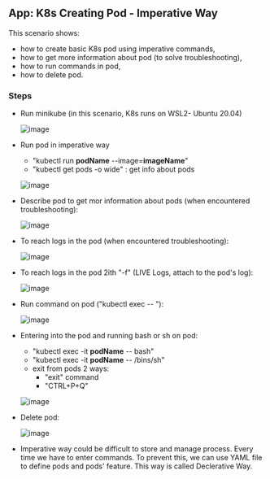 ## App: K8s Creating Pod - Imperative Way

This scenario shows:
- how to create basic K8s pod using imperative commands,
- how to get more information about pod (to solve troubleshooting),
- how to run commands in pod,
- how to delete pod. 



### Steps

- Run minikube  (in this scenario, K8s runs on WSL2- Ubuntu 20.04)

  ![image](https://user-images.githubusercontent.com/10358317/153183333-371fe598-d5a4-4b86-9b5d-9e33f35063cc.png)

- Run pod in imperative way
  - "kubectl run **podName** --image=**imageName**"
  - "kubectl get pods -o wide" : get info about pods

  ![image](https://user-images.githubusercontent.com/10358317/153183932-f8cd1547-3b10-47af-be3a-a1aedbfcf4ad.png)

- Describe pod to get mor information about pods (when encountered troubleshooting):
  
  ![image](https://user-images.githubusercontent.com/10358317/153184743-b0617841-db71-4c02-8d7b-c0054d9249bd.png)
  
- To reach logs in the pod (when encountered troubleshooting):
  
  ![image](https://user-images.githubusercontent.com/10358317/153185140-e7c2a4e3-29d0-4636-9586-62eec358c6bb.png)

- To reach logs in the pod 2ith "-f" (LIVE Logs, attach to the pod's log):
  
  ![image](https://user-images.githubusercontent.com/10358317/153185353-1969fe8c-e166-492e-b55d-2d96cedf3709.png)
  
 - Run command on pod ("kubectl exec <podName> -- <command>"):
  
   ![image](https://user-images.githubusercontent.com/10358317/153185867-fbe27ddb-619d-4d3e-bbce-3f021c073ad8.png)
  
  - Entering into the pod and running bash or sh on pod:
    - "kubectl exec -it **podName** -- bash"
    - "kubectl exec -it **podName** -- /bins/sh"
    - exit from pods 2 ways:
      - "exit" command
      - "CTRL+P+Q"
 
    ![image](https://user-images.githubusercontent.com/10358317/153186349-4dff117c-66ca-46a9-8030-2bdf27e6e0bb.png)
  
- Delete pod:
  
  ![image](https://user-images.githubusercontent.com/10358317/153187052-d3b12b0d-85cb-4885-afa9-9a7904dc964b.png)

- Imperative way could be difficult to store and manage process. Every time we have to enter commands. To prevent this, we can use YAML file to define pods and pods' feature. This way is called Declerative Way.
  
